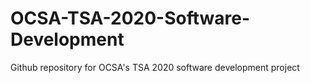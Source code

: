 # OCSA-TSA-2020-Software-Development
Github repository for OCSA's TSA 2020 software development project
